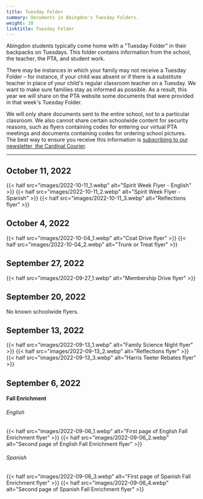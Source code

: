 ```yaml
--- 
title: Tuesday Folder
summary: Documents in Abingdon's Tuesday Folders.
weight: 20
linktitle: Tuesday Folder
---
```


Abingdon students typically come home with a "Tuesday Folder" in their backpacks on Tuesdays. This folder contains information from the school, the teacher, the PTA, and student work.

There may be instances in which your family may not receive a Tuesday Folder – for instance, if your child was absent or if there is a substitute teacher in place of your child's regular classroom teacher on a Tuesday. We want to make sure families stay as informed as possible. As a result, this year we will share on the PTA website some documents that were provided in that week's Tuesday Folder.

We will only share documents sent to the entire school, not to a particular classroom. We also cannot share certain schoolwide content for security reasons, such as flyers containing codes for entering our virtual PTA meetings and documents containing codes for ordering school pictures. The best way to ensure you receive this information is [subscribing to our newsletter, the Cardinal Courier](https://lp.constantcontactpages.com/su/t3ku1aP).

---

## October 11, 2022

{{< half src="images/2022-10-11_1.webp" alt="Spirit Week Flyer - English" >}}
{{< half src="images/2022-10-11_2.webp" alt="Spirit Week Flyer - Spanish" >}}
{{< half src="images/2022-10-11_3.webp" alt="Reflections flyer" >}}

## October 4, 2022

{{< half src="images/2022-10-04_1.webp" alt="Coat Drive flyer" >}}
{{< half src="images/2022-10-04_2.webp" alt="Trunk or Treat flyer" >}}

## September 27, 2022

{{< half src="images/2022-09-27_1.webp" alt="Membership Drive flyer" >}}

## September 20, 2022

No known schoolwide flyers.

## September 13, 2022

{{< half src="images/2022-09-13_1.webp" alt="Family Science Night flyer" >}}
{{< half src="images/2022-09-13_2.webp" alt="Reflections flyer" >}}
{{< half src="images/2022-09-13_3.webp" alt="Harris Teeter Rebates flyer" >}}

## September 6, 2022

#### Fall Enrichment

###### English
{{< half src="images/2022-09-06_1.webp" alt="First page of English Fall Enrichment flyer" >}}
{{< half src="images/2022-09-06_2.webp" alt="Second page of English Fall Enrichment flyer" >}}

###### Spanish
{{< half src="images/2022-09-06_3.webp" alt="First page of Spanish Fall Enrichment flyer" >}}
{{< half src="images/2022-09-06_4.webp" alt="Second page of Spanish Fall Enrichment flyer" >}}